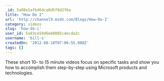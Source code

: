 ```yaml
---
_id: 5a88e1afbd6dca0d5f0d2f6a
title: "How Do I"
url: 'http://channel9.msdn.com/Blogs/How-Do-I'
category: videos
slug: 'how-do-i'
user_id: 5a83ce59d6eb0005c4ecda2c
username: 'bill-s'
createdOn: '2012-08-10T07:06:55.000Z'
tags: []
---
```


These short 10- to 15 minute videos focus on specific tasks and show you how to accomplish them step-by-step using Microsoft products and technologies.
